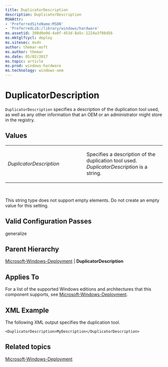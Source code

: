 ```yaml
---
title: DuplicatorDescription
description: DuplicatorDescription
MSHAttr:
- 'PreferredSiteName:MSDN'
- 'PreferredLib:/library/windows/hardware'
ms.assetid: 398d0e0d-4a8f-453d-8a5c-1224a3f86d56
ms.mktglfcycl: deploy
ms.sitesec: msdn
author: themar-msft
ms.author: themar
ms.date: 05/02/2017
ms.topic: article
ms.prod: windows-hardware
ms.technology: windows-oem
---
```


# DuplicatorDescription


`DuplicatorDescription` specifies a description of the duplication tool used, as well as any other information that an OEM or an administrator might store in the registry.

## Values


<table>
<colgroup>
<col width="50%" />
<col width="50%" />
</colgroup>
<tbody>
<tr class="odd">
<td><p><em>DuplicatorDescription</em></p></td>
<td><p>Specifies a description of the duplication tool used. <em>DuplicatorDescription</em> is a string.</p></td>
</tr>
</tbody>
</table>

 

This string type does not support empty elements. Do not create an empty value for this setting.

## Valid Configuration Passes


generalize

## Parent Hierarchy


[Microsoft-Windows-Deployment](microsoft-windows-deployment.md) | **DuplicatorDescription**

## Applies To


For a list of the supported Windows editions and architectures that this component supports, see [Microsoft-Windows-Deployment](microsoft-windows-deployment.md).

## XML Example


The following XML output specifies the duplication tool.

```
<DuplicatorDescription>MyDescription</DuplicatorDescription>
```

## Related topics


[Microsoft-Windows-Deployment](microsoft-windows-deployment.md)

 

 







